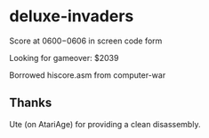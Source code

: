 # deluxe-invaders

Score at $0600-$0606 in screen code form

Looking for gameover: $2039

Borrowed hiscore.asm from computer-war


## Thanks

Ute (on AtariAge) for providing a clean disassembly.